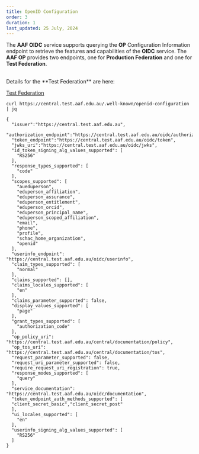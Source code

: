 ```yaml
---
title: OpenID Configuration
order: 3
duration: 1
last_updated: 25 July, 2024
---
```


The **AAF OIDC** service supports querying the **OP** Configuration Information endpoint to retrieve the features and capabilities of the **OIDC** service. The **AAF OP** provides two endpoints, one for **Production Federation** and one for **Test Federation**.

<br>
Details for the **Test Federation** are here:

<a href="https://central.test.aaf.edu.au/.well-known/openid-configuration" class="btn btn-primary mb-3">Test Federation</a>

```
curl https://central.test.aaf.edu.au/.well-known/openid-configuration | jq

{
  "issuer":"https://central.test.aaf.edu.au",
  "authorization_endpoint":"https://central.test.aaf.edu.au/oidc/authorize",
  "token_endpoint":"https://central.test.aaf.edu.au/oidc/token",
  "jwks_uri":"https://central.test.aaf.edu.au/oidc/jwks",
  "id_token_signing_alg_values_supported": [
    "RS256"
  ],
  "response_types_supported": [
    "code"
  ],
  "scopes_supported": [
    "aueduperson",
    "eduperson_affiliation",
    "eduperson_assurance",
    "eduperson_entitlement",
    "eduperson_orcid",
    "eduperson_principal_name",
    "eduperson_scoped_affiliation",
    "email",
    "phone",
    "profile",
    "schac_home_organization",
    "openid"
  ],
  "userinfo_endpoint": "https://central.test.aaf.edu.au/oidc/userinfo",
  "claim_types_supported": [
    "normal"
  ],
  "claims_supported": [],
  "claims_locales_supported": [
    "en"
  ],
  "claims_parameter_supported": false,
  "display_values_supported": [
    "page"
  ],
  "grant_types_supported": [
    "authorization_code"
  ],
  "op_policy_uri": "https://central.test.aaf.edu.au/central/documentation/policy",
  "op_tos_uri": "https://central.test.aaf.edu.au/central/documentation/tos",
  "request_parameter_supported": false,
  "request_uri_parameter_supported": false,
  "require_request_uri_registration": true,
  "response_modes_supported": [
    "query"
  ],
  "service_documentation": "https://central.test.aaf.edu.au/oidc/documentation",
  "token_endpoint_auth_methods_supported": [
  "client_secret_basic","client_secret_post"
  ],
  "ui_locales_supported": [
    "en"
  ],
  "userinfo_signing_alg_values_supported": [
    "RS256"
  ]
}
```